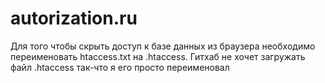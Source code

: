 # autorization.ru
Для того чтобы скрыть доступ к базе данных из браузера необходимо переименовать htaccess.txt на .htaccess. Гитхаб не хочет загружать файл .htaccess так-что я его просто переименовал
